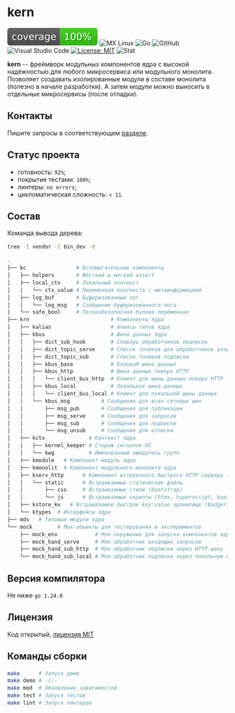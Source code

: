 # kern

![Coverage](./docs/img/coverage.svg)
![MX Linux](https://img.shields.io/badge/-MX%20Linux-%23000000?style=for-the-badge&logo=MXlinux&logoColor=white)
![Go](https://img.shields.io/badge/go-%2300ADD8.svg?style=for-the-badge&logo=go&logoColor=white)
![GitHub](https://img.shields.io/badge/github-%23121011.svg?style=for-the-badge&logo=github&logoColor=white)
![Visual Studio Code](https://img.shields.io/badge/Visual%20Studio%20Code-0078d7.svg?style=for-the-badge&logo=visual-studio-code&logoColor=white)
[![License: MIT](https://img.shields.io/badge/License-MIT-yellow.svg)](https://opensource.org/licenses/MIT)
![Stat](https://starchart.cc/prospero78/kern.svg)

**kern** -- фреймворк модульных компонентов ядра с высокой надёжностью для любого микросервиса или модульного монолита. Позволяет создавать изолированные модули в составе монолита (полезно в начале разработки). А затем модули можно выносить в отдельные микросервисы (после отладки).

## Контакты

Пишите запросы в соответствующем [разделе](https://gitp78su.ipnodns.ru/svi/kern/issue?status=).

## Статус проекта

* готовность: `92%`;
* покрытие тестами: `100%`;
* линтеры: `no errors`;
* цикломатическая сложность: `< 11`.

## Состав

Команда вывода дерева:

```bash
tree -I vendor -I bin_dev -d
```

```bash
.
├── kc                # Вспомогательные компоненты
│   ├── helpers       # Жёсткий и мягкий assert
│   ├── local_ctx     # Локальный контекст
│   │   └── ctx_value # Переменная контекста с метаинформацией
│   ├── log_buf       # Буферизованный лог
│   │   └── log_msg   # Сообщение буферизованного лога
│   └── safe_bool     # Потокобезопасная булева переменная
├── krn                          # Компоненты ядра
│   ├── kalias                   # Алиасы типов ядра
│   ├── kbus                     # Шина данных ядра
│   │   ├── dict_sub_hook        # Словарь обработчиков подписок
│   │   ├── dict_topic_serve     # Список топиков для обработчиков входящих запросов
│   │   ├── dict_topic_sub       # Список топиков подписки
│   │   ├── kbus_base            # БазоваЯ шина данных
│   │   ├── kbus_http            # Шина данных поверх HTTP
│   │   │   └── client_bus_http  # Клиент для шины данных поверх HTTP
│   │   ├── kbus_local           # Локальная шина данных
│   │   │   └── client_bus_local # Клиент для локальной шины данных
│   │   └── kbus_msg          # Сообщения для всех сетевых шин
│   │       ├── msg_pub       # Сообщения для публикации
│   │       ├── msg_serve     # Сообщения для запросов
│   │       ├── msg_sub       # Сообщения для подписки
│   │       └── msg_unsub     # Сообщения для отписки
│   ├── kctx              # Контекст ядра
│   │   ├── kernel_keeper # Сторож сигналов ОС
│   │   └── kwg           # Именованный ожидатель групп
│   ├── kmodule   # Компонент модуль ядра
│   ├── kmonolit  # Компонент модульного монолита ядра
│   ├── kserv_http      # Компонент встроенного быстрого HTTP-сервера (fiber)
│   │   └── static      # Встраиваемые статические файлы
│   │       ├── css     # Встраиваемые стили (bootstrap)
│   │       └── js      # Встраиваемые скрипты (htmx, hyperscript, bootstrap)
│   ├── kstore_kv   # Встраиваемое быстрое key:value хранилище (Badger)
│   └── ktypes  # Интерфейсы ядра
├── mds   # Типовые модули ядра
└── mock        # Мок-объекты для тестирования и экспериментов
    ├── mock_env            # Мок-окружение для запуска компонентов ядра
    ├── mock_hand_serve     # Мок-обработчик входящих запросов
    ├── mock_hand_sub_http  # Мок-обработчик подписки через HTTP-шину
    └── mock_hand_sub_local # Мок-обработчик подписки через локальную шину
```

## Версия компилятора

Не ниже `go 1.24.0`

## Лицензия

Код открытый, [лицензия MIT](./LICENSE.txt)

## Команды сборки

```bash
make      # Запуск демо
make demo # -//-
make mod  # Обновление зависимостей
make test # Запуск тестов
make lint # Запуск линтеров
```
